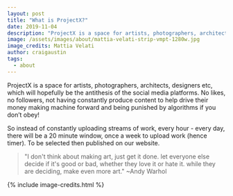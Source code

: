 ```yaml
---
layout: post
title: "What is ProjectX?"
date: 2019-11-04
description: "ProjectX is a space for artists, photographers, architects, designers etc, which will hopefully be the antithesis of the social media platforms."
image: /assets/images/about/mattia-velati-strip-vmpt-1280w.jpg
image_credits: Mattia Velati
author: craigaustin
tags:
  - about
---
```

ProjectX is a space for artists, photographers, architects, designers etc, which will hopefully be the antithesis of the social media platforms. No likes, no followers, not having constantly produce content to help drive their money making machine forward and being punished by algorithms if you don’t obey!

So instead of constantly uploading streams of work, every hour - every day, there will be a 20 minute window, once a week to upload work (hence timer). To be selected then published on our website.

<blockquote id="about-inspirational-quote" class="editable">
  "I don't think about making art, just get it done. let everyone else decide if it's good or bad, whether they love it or hate it. while they are deciding, make even more art." ~Andy Warhol
</blockquote>

{% include image-credits.html %}